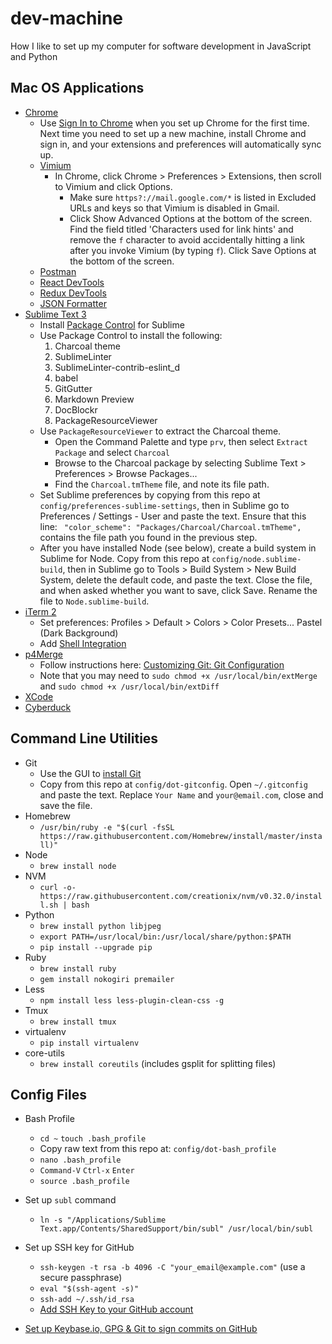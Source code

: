 # dev-machine
How I like to set up my computer for software development in JavaScript and Python

## Mac OS Applications
* [Chrome](https://www.google.com/chrome/browser/desktop/)
  * Use [Sign In to Chrome](https://www.google.com/chrome/browser/signin.html) when you set up Chrome for the first time. Next time you need to set up a new machine, install Chrome and sign in, and your extensions and preferences will automatically sync up.
  * [Vimium](https://chrome.google.com/webstore/detail/vimium/dbepggeogbaibhgnhhndojpepiihcmeb?hl=en)
    * In Chrome, click Chrome > Preferences > Extensions, then scroll to Vimium and click Options.
      * Make sure `https?://mail.google.com/*` is listed in Excluded URLs and keys so that Vimium is disabled in Gmail.
      * Click Show Advanced Options at the bottom of the screen. Find the field titled 'Characters used for link hints' and remove the `f` character to avoid accidentally hitting a link after you invoke Vimium (by typing `f`). Click Save Options at the bottom of the screen.
  * [Postman](https://chrome.google.com/webstore/detail/postman/fhbjgbiflinjbdggehcddcbncdddomop?hl=en)
  * [React DevTools](https://chrome.google.com/webstore/detail/react-developer-tools/fmkadmapgofadopljbjfkapdkoienihi)
  * [Redux DevTools](https://chrome.google.com/webstore/detail/redux-devtools/lmhkpmbekcpmknklioeibfkpmmfibljd?hl=en)
  * [JSON Formatter](https://chrome.google.com/webstore/detail/json-formatter/bcjindcccaagfpapjjmafapmmgkkhgoa?hl=en)
* [Sublime Text 3](https://www.sublimetext.com/3)
  * Install [Package Control](https://packagecontrol.io/installation) for Sublime
  * Use Package Control to install the following:
    1. Charcoal theme
    2. SublimeLinter
    3. SublimeLinter-contrib-eslint_d
    4. babel
    5. GitGutter
    6. Markdown Preview
    7. DocBlockr
    8. PackageResourceViewer
  * Use `PackageResourceViewer` to extract the Charcoal theme.
    * Open the Command Palette and type `prv`, then select `Extract Package` and select `Charcoal`
    * Browse to the Charcoal package by selecting Sublime Text > Preferences > Browse Packages...
    * Find the `Charcoal.tmTheme` file, and note its file path.
  * Set Sublime preferences by copying from this repo at `config/preferences-sublime-settings`, then in Sublime go to Preferences / Settings - User and paste the text. Ensure that this line:
    ``` "color_scheme": "Packages/Charcoal/Charcoal.tmTheme",```
    contains the file path you found in the previous step.
  * After you have installed Node (see below), create a build system in Sublime for Node. Copy from this repo at `config/node.sublime-build`, then in Sublime go to Tools > Build System > New Build System, delete the default code, and paste the text. Close the file, and when asked whether you want to save, click Save. Rename the file to `Node.sublime-build`.
* [iTerm 2](https://www.iterm2.com/)
  * Set preferences: Profiles > Default > Colors > Color Presets... Pastel (Dark Background)
  * Add [Shell Integration](https://iterm2.com/documentation-shell-integration.html)
* [p4Merge](https://www.perforce.com/downloads/visual-merge-tool)
  * Follow instructions here: [Customizing Git: Git Configuration](https://git-scm.com/book/en/v2/Customizing-Git-Git-Configuration)
  * Note that you may need to `sudo chmod +x /usr/local/bin/extMerge` and `sudo chmod +x /usr/local/bin/extDiff`
* [XCode](https://itunes.apple.com/us/app/xcode/id497799835?ls=1&mt=12)
* [Cyberduck](https://cyberduck.io/?l=en)

## Command Line Utilities
* Git
  * Use the GUI to [install Git](https://git-scm.com/download/mac)
  * Copy from this repo at `config/dot-gitconfig`. Open `~/.gitconfig` and paste the text. Replace `Your Name` and `your@email.com`, close and save the file.
* Homebrew
  * `/usr/bin/ruby -e "$(curl -fsSL https://raw.githubusercontent.com/Homebrew/install/master/install)"`
* Node
  * `brew install node`
* NVM
  * `curl -o- https://raw.githubusercontent.com/creationix/nvm/v0.32.0/install.sh | bash`
* Python
  * `brew install python libjpeg`
  * `export PATH=/usr/local/bin:/usr/local/share/python:$PATH`
  * `pip install --upgrade pip`
* Ruby
  * `brew install ruby`
  * `gem install nokogiri premailer`
* Less
  * `npm install less less-plugin-clean-css -g`
* Tmux
  * `brew install tmux`
* virtualenv
  * `pip install virtualenv`
* core-utils
  * `brew install coreutils` (includes gsplit for splitting files)

## Config Files

* Bash Profile
  * `cd ~` `touch .bash_profile`
  * Copy raw text from this repo at: `config/dot-bash_profile`
  * `nano .bash_profile`
  * `Command-V` `Ctrl-x` `Enter`
  * `source .bash_profile`

* Set up `subl` command
  * `ln -s "/Applications/Sublime Text.app/Contents/SharedSupport/bin/subl" /usr/local/bin/subl`

* Set up SSH key for GitHub
  * `ssh-keygen -t rsa -b 4096 -C "your_email@example.com"` (use a secure passphrase)
  * `eval "$(ssh-agent -s)"`
  * `ssh-add ~/.ssh/id_rsa`
  * [Add SSH Key to your GitHub account](https://help.github.com/articles/adding-a-new-ssh-key-to-your-github-account/)

* [Set up Keybase.io, GPG & Git to sign commits on GitHub](https://github.com/alexnitta/keybase-gpg-github)
